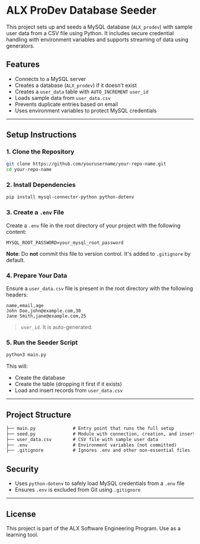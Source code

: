 # ALX ProDev Database Seeder

This project sets up and seeds a MySQL database (`ALX_prodev`) with sample user data from a CSV file using Python. It includes secure credential handling with environment variables and supports streaming of data using generators.

## Features

* Connects to a MySQL server
* Creates a database (`ALX_prodev`) if it doesn't exist
* Creates a `user_data` table with `AUTO_INCREMENT` `user_id`
* Loads sample data from `user_data.csv`
* Prevents duplicate entries based on email
* Uses environment variables to protect MySQL credentials

---

## Setup Instructions

### 1. Clone the Repository

```bash
git clone https://github.com/yourusername/your-repo-name.git
cd your-repo-name
```

### 2. Install Dependencies

```bash
pip install mysql-connector-python python-dotenv
```

### 3. Create a `.env` File

Create a `.env` file in the root directory of your project with the following content:

```env
MYSQL_ROOT_PASSWORD=your_mysql_root_password
```

**Note**: Do **not** commit this file to version control. It's added to `.gitignore` by default.

### 4. Prepare Your Data

Ensure a `user_data.csv` file is present in the root directory with the following headers:

```csv
name,email,age
John Doe,john@example.com,30
Jane Smith,jane@example.com,25
```

> `user_id`. It is auto-generated.

### 5. Run the Seeder Script

```bash
python3 main.py
```

This will:

* Create the database
* Create the table (dropping it first if it exists)
* Load and insert records from `user_data.csv`

---

## Project Structure

```txt
├── main.py              # Entry point that runs the full setup
├── seed.py              # Module with connection, creation, and insert logic
├── user_data.csv        # CSV file with sample user data
├── .env                 # Environment variables (not committed)
├── .gitignore           # Ignores .env and other non-essential files
```

## Security

* Uses `python-dotenv` to safely load MySQL credentials from a `.env` file
* Ensures `.env` is excluded from Git using `.gitignore`

---

## License
This project is part of the ALX Software Engineering Program. Use as a learning tool.

